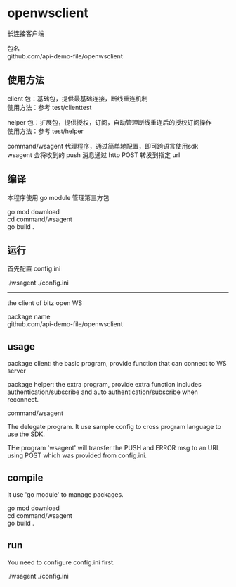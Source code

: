 # openwsclient

长连接客户端      

包名    
github.com/api-demo-file/openwsclient   

## 使用方法    

client 包：基础包，提供最基础连接，断线重连机制   
使用方法：参考 test/clienttest  

helper 包：扩展包，提供授权，订阅，自动管理断线重连后的授权订阅操作   
使用方法：参考 test/helper  

command/wsagent
代理程序，通过简单地配置，即可跨语言使用sdk   
wsagent 会将收到的 push 消息通过 http POST 转发到指定 url   

## 编译

本程序使用 go module 管理第三方包   

go mod download  
cd command/wsagent  
go build .  

## 运行

首先配置 config.ini

./wsagent ./config.ini

-----   

the client of bitz open WS  

package name  
github.com/api-demo-file/openwsclient   

## usage

package client: the basic program, provide function that can connect to WS server

package helper: the extra program, provide extra function includes authentication/subscribe and auto authentication/subscribe when reconnect.  

command/wsagent

The delegate program. It use sample config to cross program language to use the SDK.

THe program 'wsagent' will transfer the PUSH and ERROR msg to an URL using POST which was provided from config.ini.    

## compile  

It use 'go module' to manage packages.

go mod download   
cd command/wsagent    
go build .   

## run   

You need to configure config.ini first.  

./wsagent ./config.ini
